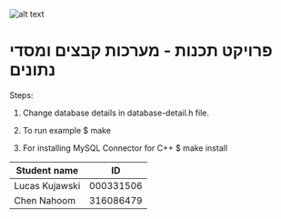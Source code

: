 ![alt text](https://www.hit.ac.il/.upload/academic-entrepreneurship/iris/partners/shenkarLogo.jpg "Shenkar")

פרויקט תכנות - מערכות קבצים ומסדי נתונים
=====================================

Steps:

1. Change database details in database-detail.h file.

2. To run example
    $ make

3. For installing MySQL Connector for C++
    $ make install


 Student name       | ID
| -------------     |-------------
| Lucas Kujawski    | 000331506
| Chen Nahoom       | 316086479



